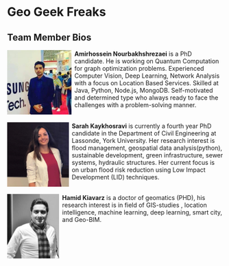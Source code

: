 # Geo Geek Freaks

## Team Member Bios

<img src="../images/amir.jpg" style="max-height:150px; margin:0 .5em .25em 0; float: left;" /> **Amirhossein Nourbakhshrezaei** is a PhD candidate. He is working on Quantum Computation for graph optimization problems. Experienced Computer Vision, Deep Learning, Network Analysis with a focus on Location Based Services. Skilled at Java, Python, Node.js, MongoDB. Self-motivated and determined type who always ready to face the challenges with a problem-solving manner.<br style="clear:both;" />

<img src="../images/sarah.jpg" style="max-height:150px; margin:0 .5em .25em 0; float: left;" /> **Sarah Kaykhosravi** is currently a fourth year PhD candidate in the Department of Civil Engineering at Lassonde, York University. Her research interest is flood management, geospatial data analysis(python), sustainable development, green infrastructure, sewer systems, hydraulic structures. Her current focus is on urban flood risk reduction using Low Impact Development (LID) techniques.<br style="clear:both;" />

<img src="../images/hamid.jpg" style="max-height:150px; margin:0 .5em .25em 0; float: left;" /> **Hamid Kiavarz** is a doctor of geomatics (PHD), his research interest is in field of GIS-studies , location intelligence, machine learning, deep learning, smart city, and Geo-BIM.<br style="clear:both;" />